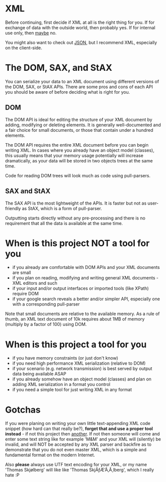 # XML #
Before continuing, first decide if XML at all is the right thing for you. If for exchange of data with the outside world, then probably yes. If for internal use only, then [maybe](http://developer.apple.com/library/mac/#documentation/cocoa/reference/foundation/Classes/NSCoder_Class/Reference/NSCoder.html) no.

You might also want to check out [JSON](http://en.wikipedia.org/wiki/JSON), but I recommend XML, especially on the client-side.
# The DOM, SAX, and StAX #
You can serialize your data to an XML document using different versions of the DOM, SAX, or StAX APIs. There are some pros and cons of each API you should be aware of before deciding what is right for you.

## DOM ##
The DOM API is ideal for editing the structure of your XML document by adding, modifying or deleting elements. It is generally well-documented and a fair choice for small documents, or those that contain under a hundred elements.

The DOM API requires the entire XML document before you can begin writing XML. In cases where you already have an object model (classes), this usually means that your memory usage potentially will increase dramatically, as your data will be stored in two objects trees at the same time.

Code for reading DOM trees will look much as code using pull-parsers.
## SAX and StAX ##
The SAX API is the most lightweight of the APIs. It is faster but not as user-friendly as StAX, which is a form of pull-parser.

Outputting starts directly without any pre-processing and there is no requirement that all the data is available at the same time.

# When is this project NOT a tool for you #
  * if you already are comfortable with DOM APIs and your XML documents are small
  * if you plan on reading, modifying and writing general XML documents - XML editors and such
  * if your input and/or output interfaces or imported tools (like XPath) require DOM
  * if your google search reveals a better and/or simpler API, especially one with a corresponding pull-parser

Note that small documents are relative to the available memory. As a rule of thumb, an XML text document of 10k requires about 1MB of memory (multiply by a factor of 100) using DOM.

# When is this project a tool for you #
  * if you have memory constraints (or just don't know)
  * if you need high performance XML serialization (relative to DOM)
  * if your scenario (e.g. network transmission) is best served by output data being available ASAP
  * if you already somehow have an object model (classes) and plan on adding XML serialization in a format you control
  * if you need a simple tool for just writing XML in any format

# Gotchas #
If you were planing on writing your own little text-appending XML code snippet (how hard can that really be?), **forget that and use a proper tool instead** - if not this project then [another](Alternatives). If not then someone will come and enter some text string like for example 'M&M' and your XML will (silently) be invalid, and will NOT be accepted by any XML parser and backfire as to demonstrate that you do not even master XML, which is a simple and fundamental format on the modern Internet.

Also **please** always use UTF text encoding for your XML, or my name 'Thomas Skjølberg' will like like 'Thomas SkjÃƒÆ’Ã‚Â¸lberg', which I really hate :P
